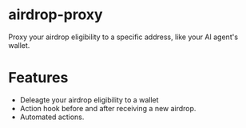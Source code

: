 # airdrop-proxy
Proxy your airdrop eligibility to a specific address, like your AI agent's wallet.

# Features
- Deleagte your airdrop eligibility to a wallet
- Action hook before and after receiving a new airdrop.
- Automated actions.
